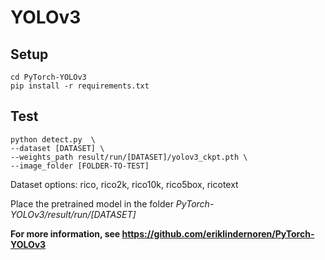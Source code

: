 # YOLOv3

## Setup

```
cd PyTorch-YOLOv3
pip install -r requirements.txt
```

## Test

```
python detect.py  \
--dataset [DATASET] \
--weights_path result/run/[DATASET]/yolov3_ckpt.pth \
--image_folder [FOLDER-TO-TEST]
```

Dataset options: rico, rico2k, rico10k, rico5box, ricotext

Place the pretrained model in the folder *PyTorch-YOLOv3/result/run/[DATASET]*


**For more information, see https://github.com/eriklindernoren/PyTorch-YOLOv3**
